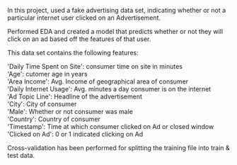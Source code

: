 In this project, used a fake advertising data set, indicating whether or not a particular internet user clicked on an Advertisement.

Performed EDA and created a model that predicts whether or not they will click on an ad based off the features of that user.

This data set contains the following features: 

'Daily Time Spent on Site': consumer time on site in minutes  
'Age': cutomer age in years  
'Area Income': Avg. Income of geographical area of consumer  
'Daily Internet Usage': Avg. minutes a day consumer is on the internet  
'Ad Topic Line': Headline of the advertisement  
'City': City of consumer  
'Male': Whether or not consumer was male  
'Country': Country of consumer  
'Timestamp': Time at which consumer clicked on Ad or closed window  
'Clicked on Ad': 0 or 1 indicated clicking on Ad 


Cross-validation has been performed for splitting the training file into train & test data.
